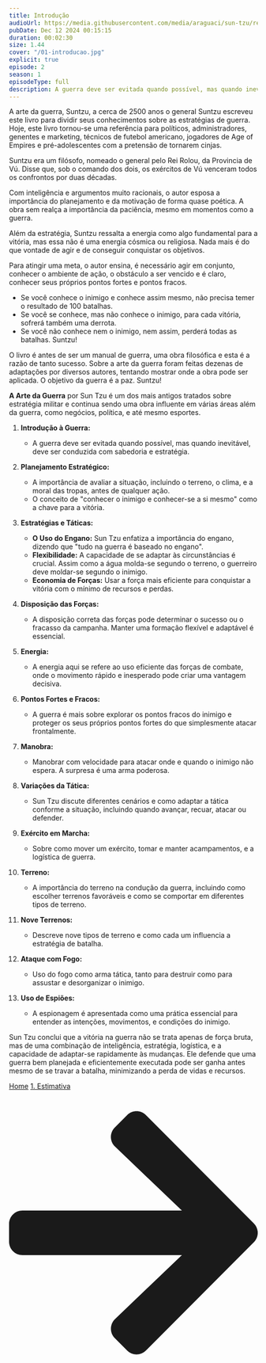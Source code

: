 ```yaml
---
title: Introdução
audioUrl: https://media.githubusercontent.com/media/araguaci/sun-tzu/refs/heads/main/public/audio/01-introducao.mp3
pubDate: Dec 12 2024 00:15:15
duration: 00:02:30
size: 1.44
cover: "/01-introducao.jpg"
explicit: true
episode: 2
season: 1
episodeType: full
description: A guerra deve ser evitada quando possível, mas quando inevitável, deve ser conduzida com sabedoria e estratégia.
---
```


A arte da guerra, Suntzu, a cerca de 2500 anos o general Suntzu escreveu este livro para dividir seus conhecimentos sobre as estratégias de guerra. Hoje, este livro tornou-se uma referência para políticos, administradores, genentes e marketing, técnicos de futebol americano, jogadores de Age of Empires e pré-adolescentes com a pretensão de tornarem cinjas.

Suntzu era um filósofo, nomeado o general pelo Rei Rolou, da Provincia de Vú. Disse que, sob o comando dos dois, os exércitos de Vú venceram todos os confrontos por duas décadas.

Com inteligência e argumentos muito racionais, o autor esposa a importância do planejamento e da motivação de forma quase poética.
A obra sem realça a importância da paciência, mesmo em momentos como a guerra.

Além da estratégia, Suntzu ressalta a energia como algo fundamental para a vitória, mas essa não é uma energia cósmica ou religiosa.
Nada mais é do que vontade de agir e de conseguir conquistar os objetivos.

Para atingir uma meta, o autor ensina, é necessário agir em conjunto, conhecer o ambiente de ação, o obstáculo a ser vencido e é claro, conhecer seus próprios pontos fortes e pontos fracos.
  - Se você conhece o inimigo e conhece assim mesmo, não precisa temer o resultado de 100 batalhas.
  - Se você se conhece, mas não conhece o inimigo, para cada vitória, sofrerá também uma derrota.
  - Se você não conhece nem o inimigo, nem assim, perderá todas as batalhas. Suntzu!

O livro é antes de ser um manual de guerra, uma obra filosófica e esta é a razão de tanto sucesso.
Sobre a arte da guerra foram feitas dezenas de adaptações por diversos autores, tentando mostrar onde a obra pode ser aplicada.
O objetivo da guerra é a paz. Suntzu!


**A Arte da Guerra** por Sun Tzu é um dos mais antigos tratados sobre estratégia militar e continua sendo uma obra influente em várias áreas além da guerra, como negócios, política, e até mesmo esportes.

1. **Introdução à Guerra:**
   - A guerra deve ser evitada quando possível, mas quando inevitável, deve ser conduzida com sabedoria e estratégia.

2. **Planejamento Estratégico:**
   - A importância de avaliar a situação, incluindo o terreno, o clima, e a moral das tropas, antes de qualquer ação.
   - O conceito de "conhecer o inimigo e conhecer-se a si mesmo" como a chave para a vitória.

3. **Estratégias e Táticas:**
   - **O Uso do Engano:** Sun Tzu enfatiza a importância do engano, dizendo que "tudo na guerra é baseado no engano".
   - **Flexibilidade:** A capacidade de se adaptar às circunstâncias é crucial. Assim como a água molda-se segundo o terreno, o guerreiro deve moldar-se segundo o inimigo.
   - **Economia de Forças:** Usar a força mais eficiente para conquistar a vitória com o mínimo de recursos e perdas.

4. **Disposição das Forças:**
   - A disposição correta das forças pode determinar o sucesso ou o fracasso da campanha. Manter uma formação flexível e adaptável é essencial.

5. **Energia:**
   - A energia aqui se refere ao uso eficiente das forças de combate, onde o movimento rápido e inesperado pode criar uma vantagem decisiva.

6. **Pontos Fortes e Fracos:**
   - A guerra é mais sobre explorar os pontos fracos do inimigo e proteger os seus próprios pontos fortes do que simplesmente atacar frontalmente.

7. **Manobra:**
   - Manobrar com velocidade para atacar onde e quando o inimigo não espera. A surpresa é uma arma poderosa.

8. **Variações da Tática:**
   - Sun Tzu discute diferentes cenários e como adaptar a tática conforme a situação, incluindo quando avançar, recuar, atacar ou defender.

9. **Exército em Marcha:**
   - Sobre como mover um exército, tomar e manter acampamentos, e a logística de guerra.

10. **Terreno:**
    - A importância do terreno na condução da guerra, incluindo como escolher terrenos favoráveis e como se comportar em diferentes tipos de terreno.

11. **Nove Terrenos:**
    - Descreve nove tipos de terreno e como cada um influencia a estratégia de batalha.

12. **Ataque com Fogo:**
    - Uso do fogo como arma tática, tanto para destruir como para assustar e desorganizar o inimigo.

13. **Uso de Espiões:**
    - A espionagem é apresentada como uma prática essencial para entender as intenções, movimentos, e condições do inimigo.

Sun Tzu conclui que a vitória na guerra não se trata apenas de força bruta, mas de uma combinação de inteligência, estratégia, logística, e a capacidade de adaptar-se rapidamente às mudanças. Ele defende que uma guerra bem planejada e eficientemente executada pode ser ganha antes mesmo de se travar a batalha, minimizando a perda de vidas e recursos.

<div class="text-center mt-16">
   <a class="btn btn-accent mt-9" href="/">Home</a>
  <a class="btn btn-accent mt-9" href="/episode/post02">1. Estimativa<svg class="svg-inline--fa fa-arrow-right fa-w-14 fa-lg ml3 fa-fw" aria-hidden="true" data-prefix="fas" data-icon="arrow-right" role="img" xmlns="http://www.w3.org/2000/svg" viewBox="0 0 448 512" data-fa-i2svg=""><path fill="currentColor" d="M190.5 66.9l22.2-22.2c9.4-9.4 24.6-9.4 33.9 0L441 239c9.4 9.4 9.4 24.6 0 33.9L246.6 467.3c-9.4 9.4-24.6 9.4-33.9 0l-22.2-22.2c-9.5-9.5-9.3-25 .4-34.3L311.4 296H24c-13.3 0-24-10.7-24-24v-32c0-13.3 10.7-24 24-24h287.4L190.9 101.2c-9.8-9.3-10-24.8-.4-34.3z"></path></svg></a>
</div>